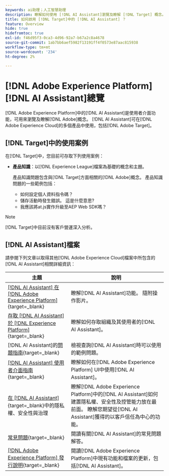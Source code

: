 ```yaml
---
keywords: ai助理；人工智慧助理
description: 瞭解如何使用 [!DNL AI Assistant]瀏覽及瞭解 [!DNL Target] 概念。
title: 如何啟用 [!DNL Target]中的 [!DNL AI Assistant] ？
feature: Overview
hide: true
hidefromtoc: true
exl-id: f46d95f3-0ca3-4d96-92a7-b67a2c8a4678
source-git-commit: 1ab7bb6aef5982f13191ff4f0573e87aac815938
workflow-type: tm+mt
source-wordcount: '234'
ht-degree: 2%

---
```


# [!DNL Adobe Experience Platform] [!DNL AI Assistant]總覽

[!DNL Adobe Experience Platform]中的[!DNL AI Assistant]是使用者介面功能，可用來瀏覽及瞭解[!DNL Adobe]概念。 [!DNL AI Assistant]可在[!DNL Adobe Experience Cloud]的多個產品中使用，包括[!DNL Adobe Target]。

## [!DNL Target]中的使用案例

在[!DNL Target]中，您目前可存取下列使用案例：

* **產品知識**：以[!DNL Experience League]檔案為基礎的概念和主題。

  產品知識問題包含與[!DNL Target]方面相關的[!DNL Adobe]概念。 產品知識問題的一些範例包括：

   * 如何設定個人資料指令碼？
   * 儲存活動時發生錯誤。 這是什麼意思?
   * 我應該將at.js實作升級至AEP Web SDK嗎？

>[!NOTE]
>
>[!DNL Target]中目前沒有客戶營運深入分析。

## [!DNL AI Assistant]檔案

請參閱下列文章以取得其他[!DNL Adobe Experience Cloud]檔案中所包含的[!DNL AI Assistant]相關詳細資訊：

| 主題 | 說明 |
| --- | --- |
| [[!DNL AI Assistant] 在 [!DNL Adobe Experience Platform]](https://experienceleague.adobe.com/zh-hant/docs/experience-platform/ai-assistant/home){target=_blank} | 瞭解[!DNL AI Assistant]功能。 隨附操作影片。 |
| [存取 [!DNL AI Assistant] 於 [!DNL Experience Platform]](https://experienceleague.adobe.com/zh-hant/docs/experience-platform/ai-assistant/access){target=_blank} | 瞭解如何存取組織及其使用者的[!DNL AI Assistant]。 |
|  [!DNL AI Assistant]的[問題指南](https://experienceleague.adobe.com/zh-hant/docs/experience-platform/ai-assistant/questions){target=_blank} | 檢視查詢[!DNL AI Assistant]時可以使用的範例問題。 |
| [[!DNL AI Assistant] 使用者介面指南](https://experienceleague.adobe.com/zh-hant/docs/experience-platform/ai-assistant/ui-guide){target=_blank} | 瞭解如何在[!DNL Adobe Experience Platform] UI中使用[!DNL AI Assistant]。 |
| [在 [!DNL AI Assistant]](https://experienceleague.adobe.com/zh-hant/docs/experience-platform/ai-assistant/privacy){target=_blank}中的隱私權、安全性與治理 | 瞭解[!DNL Adobe Experience Platform]中的[!DNL AI Assistant]如何建置隱私權、安全性及控管能力放在最前面。 瞭解您期望從[!DNL AI Assistant]獲得的以客戶信任為中心的功能。 |
| [常見問題](https://experienceleague.adobe.com/zh-hant/docs/experience-platform/ai-assistant/faq){target=_blank} | 閱讀有關[!DNL AI Assistant]的常見問題解答。 |
| [[!DNL Adobe Experience Platform] 發行說明](https://experienceleague.adobe.com/zh-hant/docs/experience-platform/release-notes/latest){target=_blank} | 閱讀[!DNL Adobe Experience Platform]中現有功能和檔案的更新，包括[!DNL AI Assistant]。 |